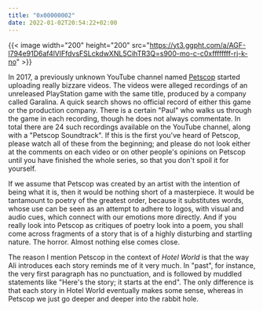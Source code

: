 ```yaml
---
title: "0x00000002"
date: 2022-01-02T20:54:22+02:00
---
```


{{< image width="200" height="200" src="https://yt3.ggpht.com/a/AGF-l794e91D6af4lVlFfdvsFSLckdwXNL5CihTR3Q=s900-mo-c-c0xffffffff-rj-k-no" >}}

In 2017, a previously unknown YouTube channel named
[Petscop](https://youtube.com/channel/UCZKQv0ZFHpeIUkOtNjtq4KA) started
uploading really bizzare videos.  The videos were alleged recordings of an
unreleased PlayStation game with the same title, produced by a company called
Garalina.  A quick search shows no official record of either this game or the
production company.  There is a certain "Paul" who walks us through the game in
each recording, though he does not always commentate.  In total there are 24
such recordings available on the YouTube channel, along with a "Petscop
Soundtrack".  If this is the first you've heard of Petscop, please watch all of
these from the beginning; and please do not look either at the comments on each
video or on other people's opinions on Petscop until you have finished the
whole series, so that you don't spoil it for yourself.

If we assume that Petscop was created by an artist with the intention of being
what it is, then it would be nothing short of a masterpiece.  It would be
tantamount to poetry of the greatest order, because it substitutes words, whose
use can be seen as an attempt to adhere to logos, with visual and audio cues,
which connect with our emotions more directly.  And if you really look into
Petscop as critiques of poetry look into a poem, you shall come across
fragments of a story that is of a highly disturbing and startling nature.  The
horror.  Almost nothing else comes close.

The reason I mention Petscop in the context of _Hotel World_ is that the way
Ali introduces each story reminds me of it very much.  In "past", for instance,
the very first paragraph has no punctuation, and is followed by muddled
statements like "Here's the story; it starts at the end".  The only difference
is that each story in Hotel World eventually makes some sense, whereas in
Petscop we just go deeper and deeper into the rabbit hole.
